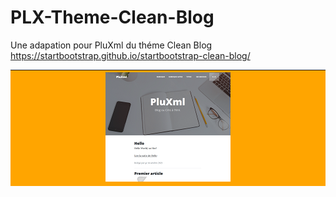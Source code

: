 # PLX-Theme-Clean-Blog

Une adapation pour PluXml du théme Clean Blog https://startbootstrap.github.io/startbootstrap-clean-blog/
 <table bgcolor="orange">
  <thead >
    <tr>
      <th  width="1200px">
  <img src="https://raw.githubusercontent.com/gcyrillus/PLX-Theme-Clean-Blog/main/CleanBlog/preview.png"  alt="preview">  
      </th>
    </tr>
  </thead>
</table> 
